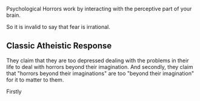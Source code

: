 Psychological Horrors work by interacting with the perceptive part of your brain.

So it is invalid to say that fear is irrational.

## Classic Atheistic Response

They claim that they are too depressed dealing with the problems in their life to deal with horrors beyond their imagination. And secondly, they claim that "horrors beyond their imaginations" are too "beyond their imagination" for it to matter to them.

Firstly